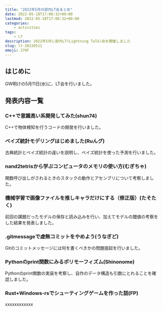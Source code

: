 ```yaml
---
title: "2022年5月の部内LT会まとめ"
date: 2022-05-18T17:08:32+09:00
lastmod: 2022-05-18T17:08:32+09:00
categories:
    - activities
tags:
    - LT
description: 2022年5月に部内LT(Lightning Talk)会を開催しました
slug: lt-20220511
emoji: 270F
---
```


## はじめに

GW明けの5月11日(水)に、LT会を行いました。

## 発表内容一覧

### C++で意識高い系開発してみた(shun74)

C++で物体検知を行うコードの開発を行いました。

### ベイズ統計モデリングはじめました(Ruんグ)

古典統計とベイズ統計の違いを説明し、ベイズ統計を使った予測を行いました。

### nand2tetrisから学ぶコンピュータのメモリの使い方(むぎちゃ)

関数呼び出しがされるときのスタックの動作とアセンブリについて考察しました。

### 機械学習で画像ファイルを推しキャラだけにする（修正版）(たそたく)

前回の課題だったモデルの保存と読み込みを行い、加えてモデルの閾値の考察をした結果を発表しました。

### .gitmessageで虚無コミットをやめよう(うなぎど)

Gitのコミットメッセージには何を書くべきかの問題提起を行いました。

### Pythonのprint関数にみるポリモーフィズム(Shinonome)

Pythonのprint関数の実装を考察し、自作のデータ構造も引数にとれることを確認しました。

### Rust+Windows-rsでシューティングゲームを作った話(FP)

xxxxxxxxxxxx
